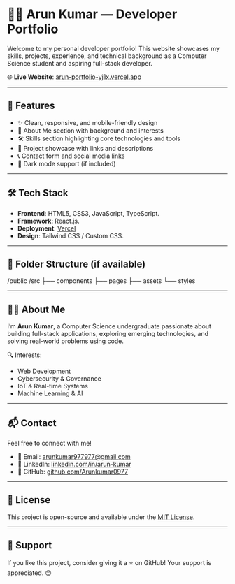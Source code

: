 # 🧑‍💻 Arun Kumar — Developer Portfolio

Welcome to my personal developer portfolio! This website showcases my skills, projects, experience, and technical background as a Computer Science student and aspiring full-stack developer.

🌐 **Live Website**: [arun-portfolio-yj1x.vercel.app](https://arun-portfolio-yj1x.vercel.app/)

---

## 🚀 Features

- ✨ Clean, responsive, and mobile-friendly design
- 🧾 About Me section with background and interests
- 🛠️ Skills section highlighting core technologies and tools
- 💼 Project showcase with links and descriptions
- 📞 Contact form and social media links
- 🌙 Dark mode support (if included)

---

## 🛠️ Tech Stack

- **Frontend**: HTML5, CSS3, JavaScript, TypeScript.
- **Framework**: React.js.
- **Deployment**: [Vercel](https://vercel.com/)
- **Design**: Tailwind CSS / Custom CSS.

---

## 📁 Folder Structure (if available)
/public
/src
├── components
├── pages
├── assets
└── styles

---

## 👨‍💼 About Me

I’m **Arun Kumar**, a Computer Science undergraduate passionate about building full-stack applications, exploring emerging technologies, and solving real-world problems using code.

🔍 Interests:
- Web Development
- Cybersecurity & Governance
- IoT & Real-time Systems
- Machine Learning & AI

---

## 📬 Contact

Feel free to connect with me!

- 📧 Email: arunkumar977977@gmail.com
- 🔗 LinkedIn: [linkedin.com/in/arun-kumar](https://www.linkedin.com/in/arunkr0977/)
- 💼 GitHub: [github.com/Arunkumar0977](https://github.com/Arunkumar0977)

---

## 🧾 License

This project is open-source and available under the [MIT License](LICENSE).

---

## 🌟 Support

If you like this project, consider giving it a ⭐ on GitHub! Your support is appreciated. 😊


